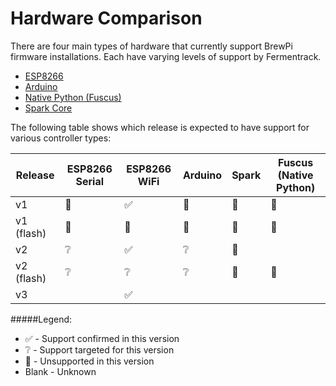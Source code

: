 # Hardware Comparison

There are four main types of hardware that currently support BrewPi firmware installations. Each have varying levels of support by Fermentrack.

* [ESP8266](ESP8266.md)
* [Arduino](Arduino.md)
* [Native Python (Fuscus)](Native%20Python.md)
* [Spark Core](Spark.md)

The following table shows which release is expected to have support for various controller types:

| Release    | ESP8266 Serial  | ESP8266 WiFi       | Arduino         | Spark           | Fuscus (Native Python) |
|------------|-----------------|--------------------|-----------------|-----------------|------------------------|
| v1         | :no_entry_sign: | :white_check_mark: | :no_entry_sign: | :no_entry_sign: | :no_entry_sign:        |
| v1 (flash) | :no_entry_sign: | :no_entry_sign:    | :no_entry_sign: | :no_entry_sign: | :no_entry_sign:        |
| v2         | :grey_question: | :white_check_mark: | :grey_question: | :no_entry_sign: |                        |
| v2 (flash) | :grey_question: | :grey_question:    | :grey_question: | :no_entry_sign: | :no_entry_sign:        |
| v3         |                 | :white_check_mark: |                 |                 |                        |


#####Legend:

* :white_check_mark: - Support confirmed in this version
* :grey_question: - Support targeted for this version
* :no_entry_sign: - Unsupported in this version
* Blank - Unknown
